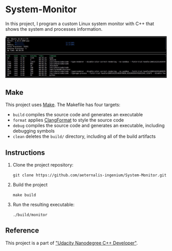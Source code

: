 # System-Monitor

In this project, I program a custom Linux system monitor with C++ that shows the system and processes information.

![System Monitor](images/system_monitor.png)

## Make

This project uses [Make](https://www.gnu.org/software/make/). The Makefile has four targets:

* `build` compiles the source code and generates an executable
* `format` applies [ClangFormat](https://clang.llvm.org/docs/ClangFormat.html) to style the source code
* `debug` compiles the source code and generates an executable, including debugging symbols
* `clean` deletes the `build/` directory, including all of the build artifacts

## Instructions

1. Clone the project repository:

    `git clone https://github.com/aeternalis-ingenium/System-Monitor.git`

2. Build the project

    `make build`

3. Run the resulting executable:

    `./build/monitor`

## Reference

This project is a part of ["Udacity Nanodegree C++ Developer"](https://www.udacity.com/course/c-plus-plus-nanodegree--nd213).
